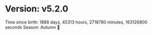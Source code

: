 # Version: v5.2.0
Time since birth: 1888 days, 45313 hours, 2718780 minutes, 163126800 seconds
Season: Autumn 🍁
